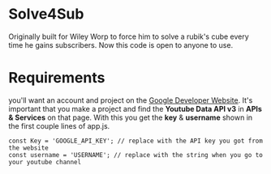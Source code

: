 # Solve4Sub
Originally built for Wiley Worp to force him to solve a rubik's cube every time he gains subscribers. Now this code is open to anyone to use.
# Requirements
  you'll want an account and project on the [Google Developer Website](console.cloud.google.com).
  It's important that you make a project and find the **Youtube Data API v3** in **APIs & Services** on that page.
  With this you get the **key** & **username** shown in the first couple lines of app.js.
```
const Key = 'GOOGLE_API_KEY'; // replace with the API key you got from the website
const username = 'USERNAME'; // replace with the string when you go to your youtube channel
```
